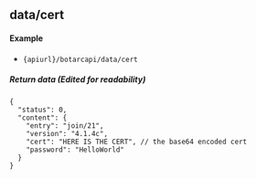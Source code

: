 ## data/cert

#### Example

+ `{apiurl}/botarcapi/data/cert`

##### Return data (Edited for readability)

```json5
{
  "status": 0,
  "content": {
    "entry": "join/21",
    "version": "4.1.4c",
    "cert": "HERE IS THE CERT", // the base64 encoded cert
    "password": "HelloWorld"
  }
}
```
